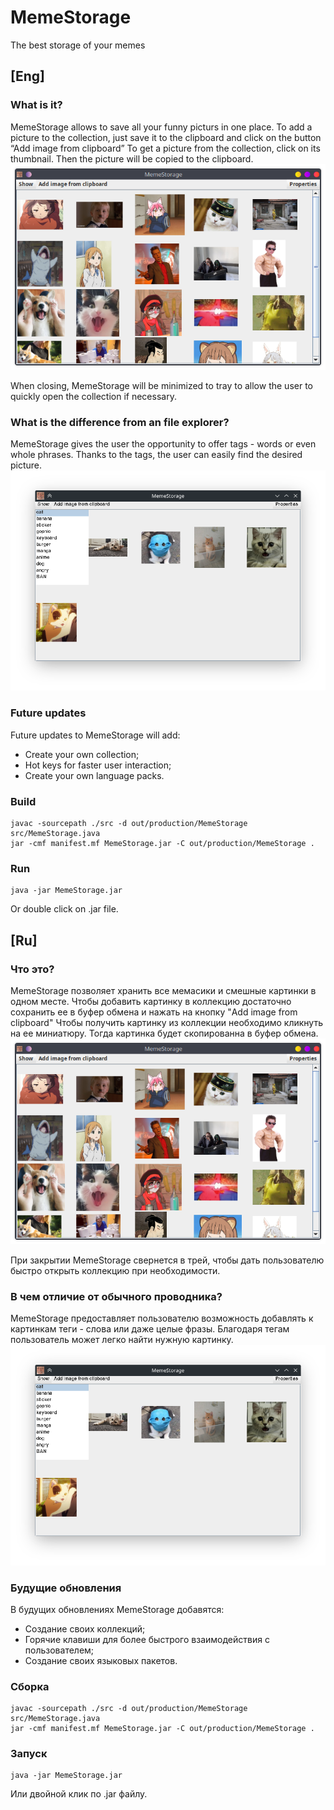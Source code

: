 # MemeStorage
The best storage of your memes

## [Eng]
### What is it?
MemeStorage allows to save all your funny picturs in one place.
To add a picture to the collection, just save it to the clipboard and click on the button “Add image from clipboard”
To get a picture from the collection, click on its thumbnail. Then the picture will be copied to the clipboard.
![Camera sevtors](interface.png)

When closing, MemeStorage will be minimized to tray to allow the user to quickly open the collection if necessary.

### What is the difference from an file explorer?
MemeStorage gives the user the opportunity to offer tags - words
or even whole phrases. Thanks to the tags, the user can easily find the desired picture.
![Camera sevtors](tags.png)

### Future updates
Future updates to MemeStorage will add:
- Create your own collection;
- Hot keys for faster user interaction;
- Create your own language packs.

### Build
```
javac -sourcepath ./src -d out/production/MemeStorage src/MemeStorage.java
jar -cmf manifest.mf MemeStorage.jar -C out/production/MemeStorage .
```

### Run
```
java -jar MemeStorage.jar
```
Or double click on .jar file.


## [Ru]
### Что это?
MemeStorage позволяет хранить все мемасики и смешные картинки в одном месте.
Чтобы добавить картинку в коллекцию достаточно сохранить ее в буфер обмена и нажать на кнопку "Add image from clipboard"
Чтобы получить картинку из коллекции необходимо кликнуть на ее миниатюру. Тогда картинка будет скопированна в буфер обмена.
![Camera sevtors](interface.png)

При закрытии MemeStorage свернется в трей, чтобы дать пользователю быстро открыть коллекцию при необходимости.

### В чем отличие от обычного проводника?
MemeStorage предоставляет пользователю возможность добавлять к картинкам теги - слова
или даже целые фразы. Благодаря тегам пользователь может легко найти нужную картинку.
![Camera sevtors](tags.png)

### Будущие обновления
В будущих обновлениях MemeStorage добавятся:
- Создание своих коллекций;
- Горячие клавиши для более быстрого взаимодействия с пользователем;
- Создание своих языковых пакетов.

### Сборка
```
javac -sourcepath ./src -d out/production/MemeStorage src/MemeStorage.java
jar -cmf manifest.mf MemeStorage.jar -C out/production/MemeStorage .
```

### Запуск
```
java -jar MemeStorage.jar
```
Или двойной клик по .jar файлу.
